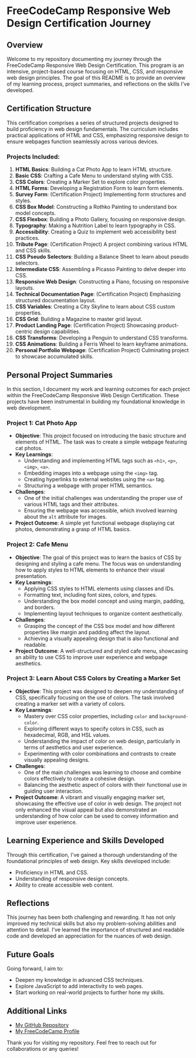 # FreeCodeCamp Responsive Web Design Certification Journey

## Overview
Welcome to my repository documenting my journey through the FreeCodeCamp Responsive Web Design Certification. This program is an intensive, project-based course focusing on HTML, CSS, and responsive web design principles. The goal of this README is to provide an overview of my learning process, project summaries, and reflections on the skills I've developed.

## Certification Structure
This certification comprises a series of structured projects designed to build proficiency in web design fundamentals. The curriculum includes practical applications of HTML and CSS, emphasizing responsive design to ensure webpages function seamlessly across various devices.

### Projects Included:
1. **HTML Basics**: Building a Cat Photo App to learn HTML structure.
2. **Basic CSS**: Crafting a Cafe Menu to understand styling with CSS.
3. **CSS Colors**: Creating a Marker Set to explore color properties.
4. **HTML Forms**: Developing a Registration Form to learn form elements.
5. **Survey Form**: (Certification Project) Implementing form structures and styles.
6. **CSS Box Model**: Constructing a Rothko Painting to understand box model concepts.
7. **CSS Flexbox**: Building a Photo Gallery, focusing on responsive design.
8. **Typography**: Making a Nutrition Label to learn typography in CSS.
9. **Accessibility**: Creating a Quiz to implement web accessibility best practices.
10. **Tribute Page**: (Certification Project) A project combining various HTML and CSS skills.
11. **CSS Pseudo Selectors**: Building a Balance Sheet to learn about pseudo selectors.
12. **Intermediate CSS**: Assembling a Picasso Painting to delve deeper into CSS.
13. **Responsive Web Design**: Constructing a Piano, focusing on responsive layouts.
14. **Technical Documentation Page**: (Certification Project) Emphasizing structured documentation layout.
15. **CSS Variables**: Creating a City Skyline to learn about CSS custom properties.
16. **CSS Grid**: Building a Magazine to master grid layout.
17. **Product Landing Page**: (Certification Project) Showcasing product-centric design capabilities.
18. **CSS Transforms**: Developing a Penguin to understand CSS transforms.
19. **CSS Animations**: Building a Ferris Wheel to learn keyframe animations.
20. **Personal Portfolio Webpage**: (Certification Project) Culminating project to showcase accumulated skills.

## Personal Project Summaries

In this section, I document my work and learning outcomes for each project within the FreeCodeCamp Responsive Web Design Certification. These projects have been instrumental in building my foundational knowledge in web development.

### Project 1: Cat Photo App
- **Objective**: This project focused on introducing the basic structure and elements of HTML. The task was to create a simple webpage featuring cat photos.
- **Key Learnings**: 
    - Understanding and implementing HTML tags such as `<h1>`, `<p>`, `<img>`, `<a>`.
    - Embedding images into a webpage using the `<img>` tag.
    - Creating hyperlinks to external websites using the `<a>` tag.
    - Structuring a webpage with proper HTML semantics.
- **Challenges**: 
    - One of the initial challenges was understanding the proper use of various HTML tags and their attributes.
    - Ensuring the webpage was accessible, which involved learning about the `alt` attribute for images.
- **Project Outcome**: A simple yet functional webpage displaying cat photos, demonstrating a grasp of HTML basics.

### Project 2: Cafe Menu
- **Objective**: The goal of this project was to learn the basics of CSS by designing and styling a cafe menu. The focus was on understanding how to apply styles to HTML elements to enhance their visual presentation.
- **Key Learnings**: 
    - Applying CSS styles to HTML elements using classes and IDs.
    - Formatting text, including font sizes, colors, and types.
    - Understanding the box model concept and using margin, padding, and borders.
    - Implementing layout techniques to organize content aesthetically.
- **Challenges**: 
    - Grasping the concept of the CSS box model and how different properties like margin and padding affect the layout.
    - Achieving a visually appealing design that is also functional and readable.
- **Project Outcome**: A well-structured and styled cafe menu, showcasing an ability to use CSS to improve user experience and webpage aesthetics.

### Project 3: Learn About CSS Colors by Creating a Marker Set
- **Objective**: This project was designed to deepen my understanding of CSS, specifically focusing on the use of colors. The task involved creating a marker set with a variety of colors.
- **Key Learnings**: 
    - Mastery over CSS color properties, including `color` and `background-color`.
    - Exploring different ways to specify colors in CSS, such as hexadecimal, RGB, and HSL values.
    - Understanding the impact of color on web design, particularly in terms of aesthetics and user experience.
    - Experimenting with color combinations and contrasts to create visually appealing designs.
- **Challenges**: 
    - One of the main challenges was learning to choose and combine colors effectively to create a cohesive design.
    - Balancing the aesthetic aspect of colors with their functional use in guiding user interaction.
- **Project Outcome**: A vibrant and visually engaging marker set, showcasing the effective use of color in web design. The project not only enhanced the visual appeal but also demonstrated an understanding of how color can be used to convey information and improve user experience.


## Learning Experience and Skills Developed
Through this certification, I've gained a thorough understanding of the foundational principles of web design. Key skills developed include:

- Proficiency in HTML and CSS.
- Understanding of responsive design concepts.
- Ability to create accessible web content.

## Reflections
This journey has been both challenging and rewarding. It has not only improved my technical skills but also my problem-solving abilities and attention to detail. I've learned the importance of structured and readable code and developed an appreciation for the nuances of web design.

## Future Goals
Going forward, I aim to:
- Deepen my knowledge in advanced CSS techniques.
- Explore JavaScript to add interactivity to web pages.
- Start working on real-world projects to further hone my skills.

## Additional Links
- [My GitHub Repository](https://github.com/cristiano-afonso-da-silva/FrontEndJourney/tree/main/FreeCodeCamp/ResponsiveWebDesign)
- [My FreeCodeCamp Profile](https://www.freecodecamp.org/cristiano-afonso-da-silva)

Thank you for visiting my repository. Feel free to reach out for collaborations or any queries!